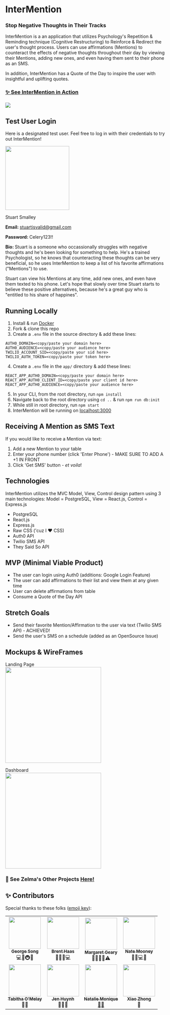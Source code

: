 # InterMention

### Stop Negative Thoughts in Their Tracks

<p>InterMention is a an application that utilizes Psychology's Repetition & Reminding technique (Cognitive Restructuring) to Reinforce & Redirect the user's thought process. Users can use affirmations (Mentions) to counteract the effects of negative thoughts throughout their day by viewing their Mentions, adding new ones, and even having them sent to their phone as an SMS.</p>

<p>In addition, InterMention has a Quote of the Day to inspire the user with insightful and uplifting quotes.</p>

<h3><a href='https://intermentionz.herokuapp.com/' target='_blank'>✨ See InterMention in Action</a><h3>

<img src="./serene.png">

## Test User Login

Here is a designated test user. Feel free to log in with their credentials to try out InterMention!

<!-- <img src="./stuart-smalley.jpg" > -->
<img src="https://raw.githubusercontent.com/ZelmaSedano/intermentionz/main/stuart_2.jpeg" width="200px" >

Stuart Smalley

<b>Email: </b>stuartisvalid@gmail.com

<p><b>Password: </b>Celery123!!</p>
<p><b>Bio: </b>Stuart is a someone who occassionally struggles with negative thoughts and he's been looking for something to help.  He's a trained Psychologist, so he knows that counteracting these thoughts can be very beneficial, so he uses InterMention to keep a list of his favorite affirmations ("Mentions") to use.

Stuart can view his Mentions at any time, add new ones, and even have them texted to his phone. Let's hope that slowly over time Stuart starts to believe these positive alternatives, because he's a great guy who is "entitled to his share of happines".</p>

## Running Locally

1. Install & run <a href='https://www.docker.com/'>Docker</a>
2. Fork & clone this repo
3. Create a `.env` file in the source directory & add these lines:

```
AUTH0_DOMAIN=<copy/paste your domain here>
AUTH0_AUDIENCE=<copy/paste your audience here>
TWILIO_ACCOUNT_SID=<copy/paste your sid here>
TWILIO_AUTH_TOKEN=<copy/paste your token here>
```

4. Create a `.env` file in the `app/` directory & add these lines:

```
REACT_APP_AUTH0_DOMAIN=<copy/paste your domain here>
REACT_APP_AUTH0_CLIENT_ID=<copy/paste your client id here>
REACT_APP_AUTH0_AUDIENCE=<copy/paste your audience here>
```

5. In your CLI, from the root directory, run `npm install`
6. Navigate back to the root directory using `cd ..` & run `npm run db:init`
7. While still in root directory, run `npm start`
8. InterMention will be running on <a href='https://www.localhost:3000'>localhost:3000</a>

## Receiving A Mention as SMS Text

If you would like to receive a Mention via text:

1. Add a new Mention to your table
2. Enter your phone number (click 'Enter Phone') - MAKE SURE TO ADD A +1 IN FRONT
3. Click 'Get SMS' button - _et voila_!

## Technologies

InterMention utilizes the MVC Model, View, Control design pattern using 3 main technologies:
Model = PostgreSQL, View = React.js, Control = Express.js

- PostgreSQL
- React.js
- Express.js
- Raw CSS ('cuz I :heart: CSS)
- Auth0 API
- Twilio SMS API
- They Said So API

## MVP (Minimal Viable Product)

- The user can login using Auth0 (additions: Google Login Feature)
- The user can add affirmations to their list and view them at any given time
- User can delete affirmations from table
- Consume a Quote of the Day API

## Stretch Goals

- Send their favorite Mention/Affirmation to the user via text (Twilio SMS API) - ACHIEVED!
- Send the user's SMS on a schedule (added as an OpenSource Issue)

## Mockups & WireFrames

Landing Page
<br>
<img src="https://raw.githubusercontent.com/ZelmaSedano/intermentionz/main/landing.png" width="300px">

Dashboard
<br>
<img src="https://raw.githubusercontent.com/ZelmaSedano/intermentionz/main/dashboard.png" width="300px">

### :dizzy: See Zelma's Other Projects <a href='https://portfolio-zvs.herokuapp.com/'>Here!</a>

## ✨ Contributors

Special thanks to these folks ([emoji key](https://allcontributors.org/docs/en/emoji-key)):

<table>
  <tr>
    <td align="center"><a href="https://github.com/gsong"><img src="https://avatars.githubusercontent.com/u/607420?v=4?s=100" width="100px;" alt=""/><br /><sub><b>George Song</b></sub></a><br /></a>💻📖🚇🚧</td>
    <td align="center"><a href="https://github.com/brenthaas"><img src="https://avatars.githubusercontent.com/u/1712361?v=4?s=100" width="100px;" alt=""/><br /><sub><b>Brent Haas</b></sub><br /></a>🧑‍🏫💬💻</td>
    <td align="center"><a href="https://github.com/margaretgeary"><img src="https://avatars.githubusercontent.com/u/68314320?v=4?s=100" width="100px;" alt=""/><br /><sub><b>Margaret Geary</b></sub><br /><a href="https://github.com/gsong/express-react-project-example/commits?author=gsong" title="Mentor"></a>🧑‍🏫🎨🤔⚠️</td>
    <td align="center"><a href="https://github.com/nbrengle"><img src="https://avatars.githubusercontent.com/u/3836628?v=4?s=100" width="100px;" alt=""/><br /><sub><b>Nate Mooney</b></sub></br></a>🧑‍🏫💻🔬</td>
    </tr>
    <tr>
    <td align="center"><a href="https://github.com/tabbykatz"><img src="https://avatars.githubusercontent.com/u/55110763?v=4?s=100" width="100px;" alt=""/><br /><sub><b>Tabitha O'Melay</b></br></sub></a>👀💬</td>
    <td align="center"><a href="https://github.com/jenhuynh"><img src="https://avatars.githubusercontent.com/u/15962197?v=4?s=100" width="100px;" alt=""/><br /><sub><b>Jen Huynh</b></br></sub></a>👀📢💬</td>
    <td align="center"><a href="https://github.com/NatalieMonique111"><img src="https://avatars.githubusercontent.com/u/82853021?v=4?s=100" width="100px;" alt=""/><br /><sub><b>Natalie Monique</b></br></sub>📢💬</td>
    <td align="center"><a href="https://github.com/xiaozhong21"><img src="https://avatars.githubusercontent.com/u/11522217?v=4?s=100" width="100px;" alt=""/><br /><sub><b>Xiao Zhong</b></br></sub></a>👀</td>
    </tr>
  </tr>
<table>
